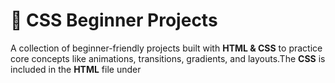 # 🎨 CSS Beginner Projects  

A collection of beginner-friendly projects built with **HTML & CSS** to practice core concepts like animations, transitions, gradients, and layouts.The **CSS** is included in the **HTML** file under <style> tags

---

## 🛠️ – Tech Stack

- HTML
- CSS

---

## 📂 Projects Included  

## **🟢 Beginner Level:** 

1. **Carausal Effect** – Smooth image slideshow with animations 

2. **Neon Loader** – Glowing loader animation using pure CSS  
3. **Newton's Cradle** – Physics-inspired swinging animation  
4. **Rain Effect** – Simulated rain overlay on background images  
5. **Shake Button** – Button with hover shake effect  
6. **Text Reveal** – Animated text reveal using keyframes  
7. **Bungee Spice Text** – Colorful animated text style with some animation

## **🟡 Mid Level:**

1.**Lunar eclipse Effect**-animated eclipse effect

---

## 🚀 How to Run  

1. Clone the repository:  
   ```bash
   git clone https://github.com/bashi235/CSS_beginner_projects